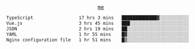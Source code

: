 <p align="center">
  <samp>
    <a href="https://yiwwhl.com">me</a>
  </samp>
</p>

<!--START_SECTION:waka-->

```txt
TypeScript                 17 hrs 3 mins   █████████████▓░░░░░░░░░░░   54.55 %
Vue.js                     3 hrs 45 mins   ███░░░░░░░░░░░░░░░░░░░░░░   12.01 %
JSON                       2 hrs 19 mins   ██░░░░░░░░░░░░░░░░░░░░░░░   07.42 %
YAML                       1 hr 55 mins    █▓░░░░░░░░░░░░░░░░░░░░░░░   06.17 %
Nginx configuration file   1 hr 51 mins    █▒░░░░░░░░░░░░░░░░░░░░░░░   05.93 %
```

<!--END_SECTION:waka-->